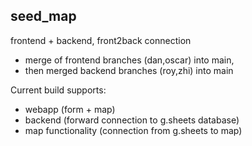 ## seed_map

frontend + backend, front2back connection

+ merge of frontend branches (dan,oscar) into main,
+ then merged backend branches (roy,zhi) into main

Current build supports:
+ webapp (form + map)
+ backend (forward connection to g.sheets database)
+ map functionality (connection from g.sheets to map)
